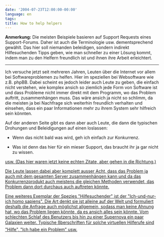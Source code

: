 ```yaml
---
date: '2004-07-23T12:00:00-00:00'
language: en
tags:
title: How to help helpers
---
```



<p><strong>Anmerkung:</strong> Die meisten Beispiele basieren auf Support Requests eines Support-Forums. Daher ist auch die Terminologie usw. dementsprechend gewählt. Das hier soll niemanden beleidigen, sondern indirekt Hilfesuchenden Tipps geben, wie man schneller zu einer Lösung kommt, indem man zu den Helfern freundlich ist und ihnen ihre Arbeit erleichtert.</p>

-------------------------------



<p>Ich versuche jetzt seit mehreren Jahren, Leuten über die Internet vor allem bei Softwareproblemen zu helfen. Hier im speziellen bei Websoftware wie z.B. phpBB. Dabei scheint es jedoch leider auch Leute zu geben, die einfach nicht verstehen, wie komplex ansich so ziemlich jede Form von Software ist und dass Probleme nicht immer direkt mit dem Programm, wo das Problem auftritt, zusammenhängen muss. Das wäre ansich ja nicht so schlimm, da die meisten ja bei Nachfrage sich weiterhin freundlich verhalten und einsehen, dass ein paar Informationen mehr zu ihrem System sehr hilfreich sein könnten.</p>



<p>Auf der anderen Seite gibt es dann aber auch Leute, die </blockquote>dann die typischen Drohungen und Beleidigungen auf einen loslassen:

<ins><ul><li>Wenn das nicht bald was wird, geh ich einfach zur Konkurrenz.</li>

<li>Was ist denn das hier für ein mieser Support, das braucht ihr ja gar nicht zu wissen.</li></ul><ins>

usw. (Das hier waren jetzt keine echten Zitate, aber gehen in die Richtung.)</p>



</p>



<p>Die Leute lassen dabei aber komplett ausser Acht, dass das Problem ja auch mit dem gesamten Server zusammenhängen kann und da das Konkurrenzprodukt auch meistens die gleichen Methoden verwendet, das Problem dann dort durchaus auch auftreten könnte.</p>



<p>Eine weiteres Exemplar der Spezies "Hilfesuchender" ist der "Ich-und-nur-ich homo sapiens". Die Art denkt sie ist alleine auf der Welt und formuliert deshalb die Anfrage auch möglichst allgemein, sodass man keine Ahnung hat, wo das Problem liegen könnte, da es ansich alles sein könnte. Vom schlechten Schlaf des Benutzers bis hin zu einer Supernova ein paar Galaxien weiter. Typische ßberschriften für solche virtuellen Hilferufe sind "Hilfe", "Ich habe ein Problem" usw.</p>
